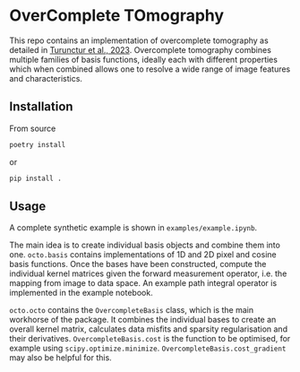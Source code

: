 # OverComplete TOmography

This repo contains an implementation of overcomplete tomography as detailed in [Turunctur et al., 2023](https://academic.oup.com/rasti/article/2/1/207/7146838).
Overcomplete tomography combines multiple families of basis functions, ideally each with different properties which when combined allows one to resolve a wide range of image features and characteristics.

## Installation

From source

```bash
poetry install
```

or

```bash
pip install .
```

## Usage

A complete synthetic example is shown in `examples/example.ipynb`.

The main idea is to create individual basis objects and combine them into one.
`octo.basis` contains implementations of 1D and 2D pixel and cosine basis functions.
Once the bases have been constructed, compute the individual kernel matrices given the forward measurement operator, i.e. the mapping from image to data space.
An example path integral operator is implemented in the example notebook.

`octo.octo` contains the `OvercompleteBasis` class, which is the main workhorse of the package.
It combines the individual bases to create an overall kernel matrix, calculates data misfits and sparsity regularisation and their derivatives.
`OvercompleteBasis.cost` is the function to be optimised, for example using `scipy.optimize.minimize`.
`OvercompleteBasis.cost_gradient` may also be helpful for this.